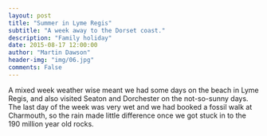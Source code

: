 ```yaml
---
layout: post
title: "Summer in Lyme Regis"
subtitle: "A week away to the Dorset coast."
description: "Family holiday"
date: 2015-08-17 12:00:00
author: "Martin Dawson"
header-img: "img/06.jpg"
comments: False
---
```

A mixed week weather wise meant we had some days on the beach in Lyme Regis, and also visited Seaton and Dorchester on the not-so-sunny days. The last day of the week was very wet and we had booked a fossil walk at Charmouth, so the rain made little difference once we got stuck in to the 190 million year old rocks.
